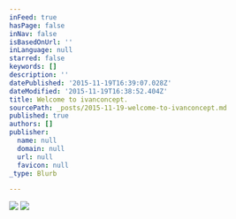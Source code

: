 ```yaml
---
inFeed: true
hasPage: false
inNav: false
isBasedOnUrl: ''
inLanguage: null
starred: false
keywords: []
description: ''
datePublished: '2015-11-19T16:39:07.028Z'
dateModified: '2015-11-19T16:38:52.404Z'
title: Welcome to ivanconcept.
sourcePath: _posts/2015-11-19-welcome-to-ivanconcept.md
published: true
authors: []
publisher:
  name: null
  domain: null
  url: null
  favicon: null
_type: Blurb

---
```

![](https://the-grid-user-content.s3-us-west-2.amazonaws.com/8e1c733a-db08-4c93-8dfa-fcf7fcbfa516.jpg)
![](https://the-grid-user-content.s3-us-west-2.amazonaws.com/1e9f60e2-ecad-4c5f-bebd-29e121ca862a.png)